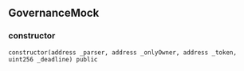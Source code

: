 ## GovernanceMock

### constructor

```solidity
constructor(address _parser, address _onlyOwner, address _token, uint256 _deadline) public
```

